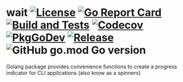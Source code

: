 # wait [![License](https://img.shields.io/github/license/gonvenience/wait.svg)](https://github.com/gonvenience/wait/blob/main/LICENSE) [![Go Report Card](https://goreportcard.com/badge/github.com/gonvenience/wait)](https://goreportcard.com/report/github.com/gonvenience/wait) [![Build and Tests](https://github.com/gonvenience/wait/workflows/Build%20and%20Tests/badge.svg)](https://github.com/gonvenience/wait/actions?query=workflow%3A%22Build+and+Tests%22) [![Codecov](https://img.shields.io/codecov/c/github/gonvenience/wait/main.svg)](https://codecov.io/gh/gonvenience/wait) [![PkgGoDev](https://pkg.go.dev/badge/github.com/gonvenience/wait)](https://pkg.go.dev/github.com/gonvenience/wait) [![Release](https://img.shields.io/github/release/gonvenience/wait.svg)](https://github.com/gonvenience/wait/releases/latest) ![GitHub go.mod Go version](https://img.shields.io/github/go-mod/go-version/gonvenience/wait)

Golang package provides convenience functions to create a progress indicator for CLI applications (also know as a spinners)
